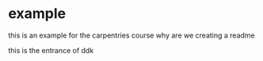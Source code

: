 # example
this is an example for the carpentries course
why are we creating a readme

this is the entrance of ddk
